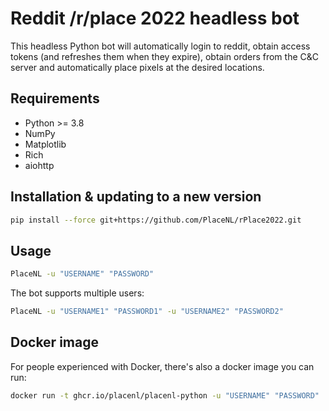 # Reddit /r/place 2022 headless bot

This headless Python bot will automatically login to reddit, obtain access 
tokens (and refreshes them when they expire), obtain orders from the C&C server
and automatically place pixels at the desired locations.

## Requirements

- Python >= 3.8
- NumPy
- Matplotlib
- Rich
- aiohttp

## Installation & updating to a new version

```bash
pip install --force git+https://github.com/PlaceNL/rPlace2022.git
```

## Usage

```bash
PlaceNL -u "USERNAME" "PASSWORD"
```

The bot supports multiple users:
```bash
PlaceNL -u "USERNAME1" "PASSWORD1" -u "USERNAME2" "PASSWORD2"
```

## Docker image

For people experienced with Docker, there's also a docker image you can run:

```bash
docker run -t ghcr.io/placenl/placenl-python -u "USERNAME" "PASSWORD"
```
